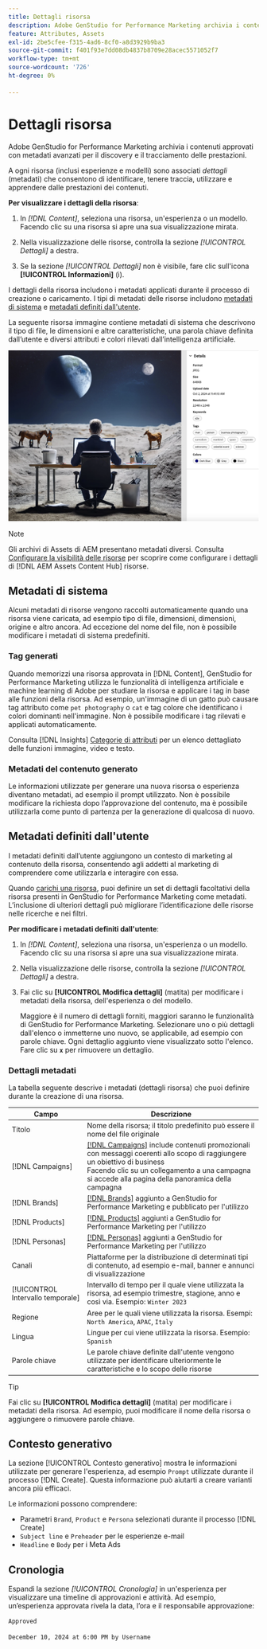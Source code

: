 ```yaml
---
title: Dettagli risorsa
description: Adobe GenStudio for Performance Marketing archivia i contenuti approvati con metadati avanzati per ricercare e monitorare le prestazioni.
feature: Attributes, Assets
exl-id: 2be5cfee-f315-4ad6-8cf0-a8d3929b9ba3
source-git-commit: f401f93e7dd08db4837b8709e28acec5571052f7
workflow-type: tm+mt
source-wordcount: '726'
ht-degree: 0%

---
```


# Dettagli risorsa

Adobe GenStudio for Performance Marketing archivia i contenuti approvati con metadati avanzati per il discovery e il tracciamento delle prestazioni.

A ogni risorsa (inclusi esperienze e modelli) sono associati _dettagli_ (metadati) che consentono di identificare, tenere traccia, utilizzare e apprendere dalle prestazioni dei contenuti.

**Per visualizzare i dettagli della risorsa**:

1. In _[!DNL Content]_, seleziona una risorsa, un&#39;esperienza o un modello. Facendo clic su una risorsa si apre una sua visualizzazione mirata.

1. Nella visualizzazione delle risorse, controlla la sezione _[!UICONTROL Dettagli]_ a destra.

1. Se la sezione _[!UICONTROL Dettagli]_ non è visibile, fare clic sull&#39;icona **[!UICONTROL Informazioni]** (i).

I dettagli della risorsa includono i metadati applicati durante il processo di creazione o caricamento. I tipi di metadati delle risorse includono [metadati di sistema](#system-metadata) e [metadati definiti dall&#39;utente](#user-defined-metadata).

La seguente risorsa immagine contiene metadati di sistema che descrivono il tipo di file, le dimensioni e altre caratteristiche, una parola chiave definita dall’utente e diversi attributi e colori rilevati dall’intelligenza artificiale.

![dettagli di una risorsa con più tag](/help/assets/content-asset-details.png)

>[!NOTE]
>
>Gli archivi di Assets di AEM presentano metadati diversi. Consulta [Configurare la visibilità delle risorse](connect-aem-repo.md#step-4-configure-asset-visibility) per scoprire come configurare i dettagli di [!DNL AEM Assets Content Hub] risorse.

## Metadati di sistema

Alcuni metadati di risorse vengono raccolti automaticamente quando una risorsa viene caricata, ad esempio tipo di file, dimensioni, dimensioni, origine e altro ancora. Ad eccezione del nome del file, non è possibile modificare i metadati di sistema predefiniti.

### Tag generati

Quando memorizzi una risorsa approvata in [!DNL Content], GenStudio for Performance Marketing utilizza le funzionalità di intelligenza artificiale e machine learning di Adobe per studiare la risorsa e applicare i tag in base alle funzioni della risorsa. Ad esempio, un&#39;immagine di un gatto può causare tag attributo come `pet photography` o `cat` e tag colore che identificano i colori dominanti nell&#39;immagine. Non è possibile modificare i tag rilevati e applicati automaticamente.

Consulta [!DNL Insights] [Categorie di attributi](/help/user-guide/insights/attributes.md#categories) per un elenco dettagliato delle funzioni immagine, video e testo.

### Metadati del contenuto generato

Le informazioni utilizzate per generare una nuova risorsa o esperienza diventano metadati, ad esempio il prompt utilizzato. Non è possibile modificare la richiesta dopo l’approvazione del contenuto, ma è possibile utilizzarla come punto di partenza per la generazione di qualcosa di nuovo.

## Metadati definiti dall&#39;utente

I metadati definiti dall’utente aggiungono un contesto di marketing al contenuto della risorsa, consentendo agli addetti al marketing di comprendere come utilizzarla e interagire con essa.

Quando [carichi una risorsa](/help/user-guide/content/manage-assets.md#add-assets), puoi definire un set di dettagli facoltativi della risorsa presenti in GenStudio for Performance Marketing come metadati. L’inclusione di ulteriori dettagli può migliorare l’identificazione delle risorse nelle ricerche e nei filtri.

**Per modificare i metadati definiti dall&#39;utente**:

1. In _[!DNL Content]_, seleziona una risorsa, un&#39;esperienza o un modello. Facendo clic su una risorsa si apre una sua visualizzazione mirata.

1. Nella visualizzazione delle risorse, controlla la sezione _[!UICONTROL Dettagli]_ a destra.

1. Fai clic su **[!UICONTROL Modifica dettagli]** (matita) per modificare i metadati della risorsa, dell&#39;esperienza o del modello.

   Maggiore è il numero di dettagli forniti, maggiori saranno le funzionalità di GenStudio for Performance Marketing. Selezionare uno o più dettagli dall&#39;elenco o immetterne uno nuovo, se applicabile, ad esempio con parole chiave. Ogni dettaglio aggiunto viene visualizzato sotto l&#39;elenco. Fare clic su **`x`** per rimuovere un dettaglio.

### Dettagli metadati

La tabella seguente descrive i metadati (dettagli risorsa) che puoi definire durante la creazione di una risorsa.

| Campo | Descrizione |
| -------------- | ----------- |
| Titolo | Nome della risorsa; il titolo predefinito può essere il nome del file originale |
| [!DNL Campaigns] | [[!DNL Campaigns]](/help/user-guide/campaigns/overview.md) include contenuti promozionali con messaggi coerenti allo scopo di raggiungere un obiettivo di business<br>Facendo clic su un collegamento a una campagna si accede alla pagina della panoramica della campagna |
| [!DNL Brands] | [[!DNL Brands]](/help/user-guide/guidelines/brands.md) aggiunto a GenStudio for Performance Marketing e pubblicato per l&#39;utilizzo |
| [!DNL Products] | [[!DNL Products]](/help/user-guide/guidelines/products.md) aggiunti a GenStudio for Performance Marketing per l&#39;utilizzo |
| [!DNL Personas] | [[!DNL Personas]](/help/user-guide/guidelines/personas.md) aggiunti a GenStudio for Performance Marketing per l&#39;utilizzo |
| Canali | Piattaforme per la distribuzione di determinati tipi di contenuto, ad esempio e-mail, banner e annunci di visualizzazione |
| [!UICONTROL Intervallo temporale] | Intervallo di tempo per il quale viene utilizzata la risorsa, ad esempio trimestre, stagione, anno e così via. Esempio: `Winter 2023` |
| Regione | Aree per le quali viene utilizzata la risorsa. Esempi: `North America`, `APAC`, `Italy` |
| Lingua | Lingue per cui viene utilizzata la risorsa. Esempio: `Spanish` |
| Parole chiave | Le parole chiave definite dall&#39;utente vengono utilizzate per identificare ulteriormente le caratteristiche e lo scopo delle risorse |

>[!TIP]
>
>Fai clic su **[!UICONTROL Modifica dettagli]** (matita) per modificare i metadati della risorsa. Ad esempio, puoi modificare il nome della risorsa o aggiungere o rimuovere parole chiave.

## Contesto generativo

La sezione [!UICONTROL Contesto generativo] mostra le informazioni utilizzate per generare l&#39;esperienza, ad esempio `Prompt` utilizzate durante il processo [!DNL Create]. Questa informazione può aiutarti a creare varianti ancora più efficaci.

Le informazioni possono comprendere:

- Parametri `Brand`, `Product` e `Persona` selezionati durante il processo [!DNL Create]
- `Subject line` e `Preheader` per le esperienze e-mail
- `Headline` e `Body` per i Meta Ads

## Cronologia

Espandi la sezione _[!UICONTROL Cronologia]_ in un&#39;esperienza per visualizzare una timeline di approvazioni e attività. Ad esempio, un’esperienza approvata rivela la data, l’ora e il responsabile approvazione:

```
Approved

December 10, 2024 at 6:00 PM by Username
```
